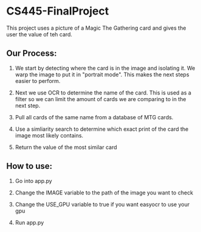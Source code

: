 # CS445-FinalProject
 
This project uses a picture of a Magic The Gathering card and gives the user the value of teh card.

## Our Process:

1. We start by detecting where the card is in the image and isolating it. We warp the image to put it in "portrait mode". This makes the next steps easier to perform.

2. Next we use OCR to determine the name of the card. This is used as a filter so we can limit the amount of cards we are comparing to in the next step.

3. Pull all cards of the same name from a database of MTG cards.

4. Use a simliarity search to determine which exact print of the card the image most likely contains.

5. Return the value of the most similar card


## How to use:

1. Go into app.py

2. Change the IMAGE variable to the path of the image you want to check

3. Change the USE_GPU variable to true if you want easyocr to use your gpu

4. Run app.py
